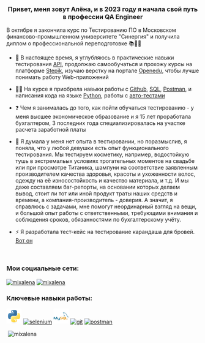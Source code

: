 <!--
### Hi there 👋
**MixAlena/MixAlena** is a ✨ _special_ ✨ repository because its `README.md` (this file) appears on your GitHub profile.

Here are some ideas to get you started:

- 🔭 I’m currently working on ...
- 🌱 I’m currently learning ...
- 👯 I’m looking to collaborate on ...
- 🤔 I’m looking for help with ...
- 💬 Ask me about ...
- 📫 How to reach me: ...
- 😄 Pronouns: ...
- ⚡ Fun fact: ...
-->

<!-- <div align="center">
<img src="" align="center" style="width: 100%" />
</div>  -->

### <div align="center">Привет, меня зовут Алёна, и в 2023 году я начала свой путь в профессии QA Engineer 
В октябре я закончила курс по Тестированию ПО в Московском финансово-промышленном университете "Синергия" и получила диплом о профессиональной переподготовке 📚👩‍🎓</div>

- 🌱 В настоящее время, я углубляюсь в практические навыки тестирования [API](https://github.com/MixAlena/stepik_auto_tests_course/tree/main/api_test), продолжаю самообучаться и прохожу курсы на платформе [Stepik](https://stepik.org/course/116411/info), изучаю верстку на портале [Openedu](https://apps.openedu.ru/learning/course/course-v1:ITMOUniversity+WEBDEV+self_2023/block-v1:ITMOUniversity+WEBDEV+self_2023+type@sequential+block@92ef390b1d654f1eac92d1c50e21bece/block-v1:ITMOUniversity+WEBDEV+self_2023+type@vertical+block@bd33e0ee9026427fb21490951862b2be), чтобы лучше понимать работу Web-приложений
  
- 👩‍💻 На курсе я приобрела навыки работы с [Github](https://github.com/MixAlena?tab=repositories), [SQL](certificate-655103637003d6005181659d.pdf), [Postman](https://github.com/MixAlena/Postman), и написания кода на языке [Python](stepik-certificate-58852-9c946b8.pdf), работы с [авто-тестами](https://github.com/MixAlena/stepik_auto_tests_course/tree/main/seleniumLessons)

- ❓ Чем я занималась до того, как пойти обучаться тестированию - у меня высшее экономическое образование и я 15 лет проработала бухгалтером, 3 последних года специализировалась на участке расчета заработной платы

- 🤔 Я думала у меня нет опыта в тестировании, но поразмыслив, я поняла, что у любой девушки есть опыт функционального тестирования. Мы тестируем косметику, например, водостойкую тушь в экстремальых условиях трогательных моментов на свадьбе или при просмотре Титаника, шампуни на соответствие заявленным производителем качества здоровья, красоты и ухоженности волос, одежду на её износостойкость и качество материала, и т.д. И мы даже составляем баг-репорты, на основании которых делаем вывод, стоит ли тот или иной продукт траты наших средств и времени, а компания-производитель - доверия. А значит, я справлюсь с задачами, мне помогут неординарный взгляд на вещи, и большой опыт работы с ответственными, требующими внимания и соблюдения сроков, обязанностями по бухгалтерскому учёту.

- ⚡ Я разработала тест-кейс на тестирование карандаша для бровей. [Вот он](https://github.com/MixAlena/Qase)

<br/>  

<h3 align="left">Мои социальные сети:</h3>
<p align="left">
<a href="https://instagram.com/mixalena" target="blank"><img align="center" src="https://raw.githubusercontent.com/rahuldkjain/github-profile-readme-generator/master/src/images/icons/Social/instagram.svg" alt="mixalena" height="30" width="40" /></a> <a href="https://vk.com/mixalena" rel="nofollow"><img align="center" src="https://pngicon.ru/file/uploads/vk.png" alt="mixalena" width="30" style="max-width: 100%;"/></a>
</p>

<h3 align="left">Ключевые навыки работы:</h3>
<p align="left"> <a href="https://www.python.org" target="_blank" rel="noreferrer"><img src="https://raw.githubusercontent.com/devicons/devicon/master/icons/python/python-original.svg" alt="python" width="40" height="40"/></a> <a href="https://www.selenium.dev" target="_blank" rel="noreferrer"><img src="https://raw.githubusercontent.com/detain/svg-logos/780f25886640cef088af994181646db2f6b1a3f8/svg/selenium-logo.svg" alt="selenium" width="40" height="40"/></a> <a href="https://www.mysql.com/" target="_blank" rel="noreferrer"><img src="https://raw.githubusercontent.com/devicons/devicon/master/icons/mysql/mysql-original-wordmark.svg" alt="mysql" width="40" height="40"/></a> <a href="https://git-scm.com/" target="_blank" rel="noreferrer"><img src="https://www.vectorlogo.zone/logos/git-scm/git-scm-icon.svg" alt="git" width="40" height="40"/></a> <a href="https://postman.com" target="_blank" rel="noreferrer"><img src="https://www.vectorlogo.zone/logos/getpostman/getpostman-icon.svg" alt="postman" width="40" height="40"/></a> </p>

<p>&nbsp;<img align="center" src="https://github-readme-stats.vercel.app/api?username=mixalena&show_icons=true&locale=en" alt="mixalena" /></p>
